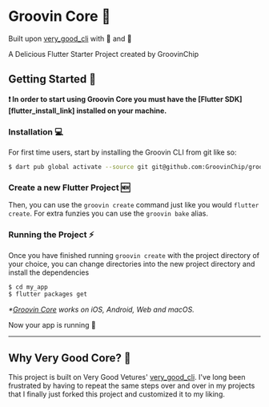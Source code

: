 # Groovin Core 🍪

Built upon [very_good_cli](https://github.com/VeryGoodOpenSource/very_good_cli) with 💙 and 🍪

A Delicious Flutter Starter Project created by GroovinChip

## Getting Started 🚀

**❗ In order to start using Groovin Core you must have the [Flutter SDK][flutter_install_link] installed on your machine.**

### Installation 💻

For first time users, start by installing the Groovin CLI from git like so:

```sh
$ dart pub global activate --source git git@github.com:GroovinChip/groovin_cli.git
```

### Create a new Flutter Project 🆕

Then, you can use the `groovin create` command just like you would `flutter create`. For extra funzies you can use the `groovin bake` alias.

### Running the Project ⚡

Once you have finished running `groovin create` with the project directory of your choice, you can change directories into the new project directory and install the dependencies

```sh
$ cd my_app
$ flutter packages get
```

_\*[Groovin Core](https://github.com/GroovinChip/groovin_core) works on iOS, Android, Web and macOS._

Now your app is running 🎉

---

## Why Very Good Core? 🤔

This project is built on Very Good Vetures' [very_good_cli](https://github.com/VeryGoodOpenSource/very_good_cli). I've long been frustrated by having to repeat the same steps over and over in my projects that I finally just forked this project and customized it to my liking.
